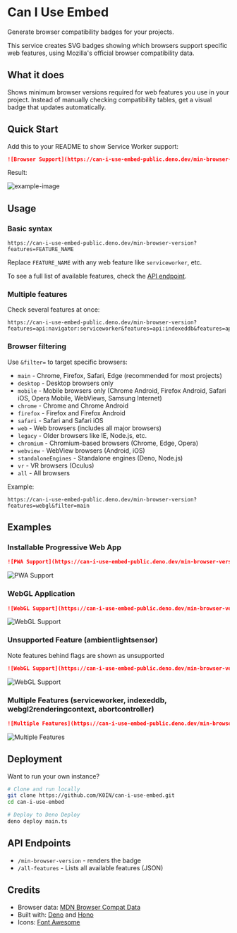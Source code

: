 # Can I Use Embed

Generate browser compatibility badges for your projects.

This service creates SVG badges showing which browsers support specific web features, using Mozilla's official browser compatibility data.

## What it does

Shows minimum browser versions required for web features you use in your project. Instead of manually checking compatibility tables, get a visual badge that updates automatically.

## Quick Start

Add this to your README to show Service Worker support:

```markdown
![Browser Support](https://can-i-use-embed-public.deno.dev/min-browser-version?features=api:navigator:serviceworker&filter=main)
```

Result:

![example-image](https://can-i-use-embed-public.deno.dev/min-browser-version?features=api:navigator:serviceworker&filter=main)

## Usage

### Basic syntax

```url
https://can-i-use-embed-public.deno.dev/min-browser-version?features=FEATURE_NAME
```

Replace `FEATURE_NAME` with any web feature like `serviceworker`, etc.

To see a full list of available features, check the [API endpoint](https://can-i-use-embed-public.deno.dev/all-features).

### Multiple features

Check several features at once:

```url
https://can-i-use-embed-public.deno.dev/min-browser-version?features=api:navigator:serviceworker&features=api:indexeddb&features=api:webgl
```

### Browser filtering

Use `&filter=` to target specific browsers:

- `main` - Chrome, Firefox, Safari, Edge (recommended for most projects)
- `desktop` - Desktop browsers only
- `mobile` - Mobile browsers only (Chrome Android, Firefox Android, Safari iOS, Opera Mobile, WebViews, Samsung Internet)
- `chrome` - Chrome and Chrome Android
- `firefox` - Firefox and Firefox Android
- `safari` - Safari and Safari iOS
- `web` - Web browsers (includes all major browsers)
- `legacy` - Older browsers like IE, Node.js, etc.
- `chromium` - Chromium-based browsers (Chrome, Edge, Opera)
- `webview` - WebView browsers (Android, iOS)
- `standaloneEngines` - Standalone engines (Deno, Node.js)
- `vr` - VR browsers (Oculus)
- `all` - All browsers

Example:

```url
https://can-i-use-embed-public.deno.dev/min-browser-version?features=webgl&filter=main
```

## Examples

### Installable Progressive Web App

```markdown
![PWA Support](https://can-i-use-embed-public.deno.dev/min-browser-version?features=api:navigator:serviceworker&features=manifests:webapp:serviceworker&features=api:beforeinstallpromptevent&filter=main)
```

![PWA Support](https://can-i-use-embed-public.deno.dev/min-browser-version?features=api:navigator:serviceworker&features=manifests:webapp:serviceworker&features=api:beforeinstallpromptevent&filter=main)

### WebGL Application

```markdown
![WebGL Support](https://can-i-use-embed-public.deno.dev/min-browser-version?features=api:htmlcanvaselement:getcontext:webgl2_context&filter=main)
```

![WebGL Support](https://can-i-use-embed-public.deno.dev/min-browser-version?features=api:htmlcanvaselement:getcontext:webgl2_context&filter=main)

### Unsupported Feature (ambientlightsensor)

Note features behind flags are shown as unsupported

```markdown
![WebGL Support](https://can-i-use-embed-public.deno.dev/min-browser-version?features=api:ambientlightsensor&filter=main)
```

![WebGL Support](https://can-i-use-embed-public.deno.dev/min-browser-version?features=api:ambientlightsensor&filter=main)

### Multiple Features (serviceworker, indexeddb, webgl2renderingcontext, abortcontroller)

```markdown
![Multiple Features](https://can-i-use-embed-public.deno.dev/min-browser-version?features=api:navigator:serviceworker&features=api:indexeddb&features=api:webgl2renderingcontext&features=api:abortcontroller&filter=main)
```

![Multiple Features](https://can-i-use-embed-public.deno.dev/min-browser-version?features=api:navigator:serviceworker&features=api:indexeddb&features=api:webgl2renderingcontext&features=api:abortcontroller&filter=main)

## Deployment

Want to run your own instance?

```bash
# Clone and run locally
git clone https://github.com/K0IN/can-i-use-embed.git
cd can-i-use-embed

# Deploy to Deno Deploy
deno deploy main.ts
```

## API Endpoints

- `/min-browser-version` - renders the badge
- `/all-features` - Lists all available features (JSON)

## Credits

- Browser data: [MDN Browser Compat Data](https://github.com/mdn/browser-compat-data)
- Built with: [Deno](https://deno.land/) and [Hono](https://hono.dev/)
- Icons: [Font Awesome](https://fontawesome.com/)
